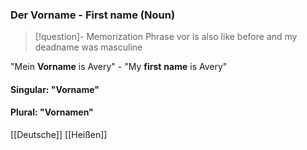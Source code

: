 ### Der Vorname - First name   (Noun)

> [!question]- Memorization Phrase
> vor is also like before and my deadname was masculine

"Mein **Vorname** is Avery" - "My **first** **name** is Avery"

#### Singular: "Vorname"
#### Plural: "Vornamen"



[[Deutsche]]
[[Heißen]]